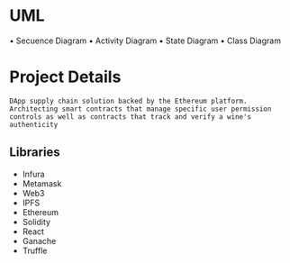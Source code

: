 # UML
• Secuence Diagram
• Activity Diagram
• State Diagram
• Class Diagram

# Project Details
``DApp supply chain solution backed by the Ethereum platform. Architecting smart contracts that manage specific user permission controls as well as contracts that track and verify a wine's authenticity``
## Libraries
* Infura
* Metamask 
* Web3
* IPFS
* Ethereum
* Solidity
* React
* Ganache
* Truffle
